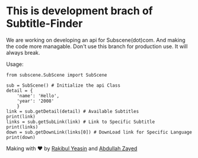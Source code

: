 # This is development brach of Subtitle-Finder

We are working on developing an api for Subscene(dot)com. And making the code more managable.
Don't use this branch for production use. It will always break.

Usage:
```python3
from subscene.SubScene import SubScene

sub = SubScene() # Initialize the api Class
detail = {
    'name': 'Hello',
    'year': '2008'
    }
link = sub.getDetail(detail) # Available Subtitles
print(link)
links = sub.getSubLink(link) # Link to Specific Subtitle
print(links)
down = sub.getDownLink(links[0]) # DownLoad link for Specific Language
print(down)
```

Making with :heart: by [Rakibul Yeasin](https://github.com/dreygur) and [Abdullah Zayed](https://github.com/xaadu)